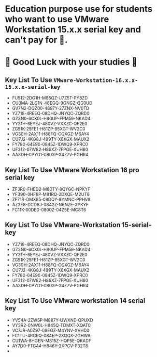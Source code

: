 
# Education purpose use for students who want to use VMware Workstation 15.x.x serial key and can't pay for 🎁. 
# 🎉 Good Luck with your studies 🏅

## Key List To Use `VMware-Workstation-16.x.x-15.x.x-serial-key`


- FU512-2DG1H-M85QZ-U7Z5T-PY8ZD
- CU3MA-2LG1N-48EGQ-9GNGZ-QG0UD
- GV7N2-DQZ00-4897Y-27ZNX-NV0TD
- YZ718-4REEQ-08DHQ-JNYQC-ZQRD0
- GZ3N0-6CX0L-H80UP-FPM59-NKAD4
- YY31H-6EYEJ-480VZ-VXXZC-QF2E0
- ZG51K-25FE1-H81ZP-95XGT-WV2C0
- VG30H-2AX11-H88FQ-CQXGZ-M6AY4
- CU7J2-4KG8J-489TY-X6XGX-MAUX2
- FY780-64E90-0845Z-1DWQ9-XPRC0
- UF312-07W82-H89XZ-7FPGE-XUH80
- AA3DH-0PYD1-0803P-X4Z7V-PGHR4

## Key List To Use VMware Workstation 16 pro serial key


- ZF3R0-FHED2-M80TY-8QYGC-NPKYF
- YF390-0HF8P-M81RQ-2DXQE-M2UT6
- ZF71R-DMX85-08DQY-8YMNC-PPHV8
- AZ3E8-DCD8J-0842Z-N6NZE-XPKYF
- FC11K-00DE0-0800Z-04Z5E-MC8T6

## Key List To Use VMware-Workstation 15-serial-key 

- YZ718-4REEQ-08DHQ-JNYQC-ZQRD0
- GZ3N0-6CX0L-H80UP-FPM59-NKAD4
- YY31H-6EYEJ-480VZ-VXXZC-QF2E0
- ZG51K-25FE1-H81ZP-95XGT-WV2C0
- VG30H-2AX11-H88FQ-CQXGZ-M6AY4
- CU7J2-4KG8J-489TY-X6XGX-MAUX2
- FY780-64E90-0845Z-1DWQ9-XPRC0
- UF312-07W82-H89XZ-7FPGE-XUH80
- AA3DH-0PYD1-0803P-X4Z7V-PGHR4


## Key List To Use VMware workstation 14 serial key 


- YV54A-2ZW5P-M887Y-UWXNE-QPUXD
- VY3R2-0NW0L-H845Q-TDMXT-XQAT0
- VC7JR-A0Z97-08EGZ-M4YNV-XVHD0
- FC1TU-4RGEQ-084EP-2XQQX-ZGHWA
- CU1WA-8HGEN-M815Z-HQP5E-QKADF
- AY7D0-FTG44-H846Y-2XPGV-P32T8
- 

